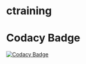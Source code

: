 # ctraining
# Codacy Badge
[![Codacy Badge](https://app.codacy.com/project/badge/Grade/3593bcf04c9a4e2e967ae20860f66d29)](https://www.codacy.com/gh/PatrickLSteward/ctraining/dashboard?utm_source=github.com&amp;utm_medium=referral&amp;utm_content=PatrickLSteward/ctraining&amp;utm_campaign=Badge_Grade)
